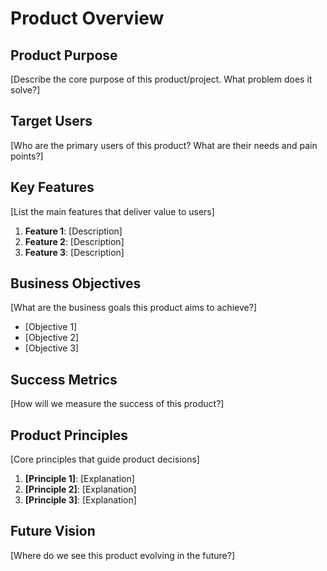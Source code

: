# Product Overview

## Product Purpose

[Describe the core purpose of this product/project. What problem does it solve?]

## Target Users

[Who are the primary users of this product? What are their needs and pain points?]

## Key Features

[List the main features that deliver value to users]

1. **Feature 1**: [Description]
2. **Feature 2**: [Description]
3. **Feature 3**: [Description]

## Business Objectives

[What are the business goals this product aims to achieve?]

- [Objective 1]
- [Objective 2]
- [Objective 3]

## Success Metrics

[How will we measure the success of this product?]

## Product Principles

[Core principles that guide product decisions]

1. **[Principle 1]**: [Explanation]
2. **[Principle 2]**: [Explanation]
3. **[Principle 3]**: [Explanation]

## Future Vision

[Where do we see this product evolving in the future?]
